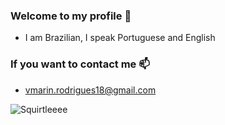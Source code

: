 ### Welcome to my profile 🤗

- I am Brazilian, I speak Portuguese and English

### If you want to contact me 📫

- vmarin.rodrigues18@gmail.com

![Squirtleeee]([https://media.tenor.com/kYWeox8OKvAAAAAC/pokemon-squirtle.gif](https://i.pinimg.com/originals/c6/ca/ae/c6caae3448dc1ea1729d46aa38aef8d2.gif))
